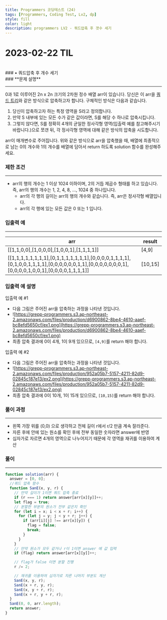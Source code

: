 ```yaml
---
title: Programmers 코딩테스트 (24)
tags: [Programmers, Coding Test, Lv2, dp]
style: fill
color: light
description: programmers LV2 - 쿼드압축 후 갯수 세기
---
```


# 2023-02-22 TIL

<br/>
### • 쿼드압축 후 개수 세기
<br/>
### **문제 설명**

---

0과 1로 이루어진 2n x 2n 크기의 2차원 정수 배열 arr이 있습니다. 당신은 이 arr을 [쿼드 트리](https://en.wikipedia.org/wiki/Quadtree)와 같은 방식으로 압축하고자 합니다. 구체적인 방식은 다음과 같습니다.

1. 당신이 압축하고자 하는 특정 영역을 S라고 정의합니다.
2. 만약 S 내부에 있는 모든 수가 같은 값이라면, S를 해당 수 하나로 압축시킵니다.
3. 그렇지 않다면, S를 정확히 4개의 균일한 정사각형 영역(입출력 예를 참고해주시기 바랍니다.)으로 쪼갠 뒤, 각 정사각형 영역에 대해 같은 방식의 압축을 시도합니다.

arr이 매개변수로 주어집니다. 위와 같은 방식으로 arr을 압축했을 때, 배열에 최종적으로 남는 0의 개수와 1의 개수를 배열에 담아서 return 하도록 solution 함수를 완성해주세요.

### 제한 조건

---

- arr의 행의 개수는 1 이상 1024 이하이며, 2의 거듭 제곱수 형태를 하고 있습니다. 즉, arr의 행의 개수는 1, 2, 4, 8, ..., 1024 중 하나입니다.
  - arr의 각 행의 길이는 arr의 행의 개수와 같습니다. 즉, arr은 정사각형 배열입니다.
  - arr의 각 행에 있는 모든 값은 0 또는 1 입니다.

### 입출력 예

---

| arr                                                                                                                                               | result  |
| ------------------------------------------------------------------------------------------------------------------------------------------------- | ------- |
| [[1,1,0,0],[1,0,0,0],[1,0,0,1],[1,1,1,1]]                                                                                                         | [4,9]   |
| [[1,1,1,1,1,1,1,1],[0,1,1,1,1,1,1,1],[0,0,0,0,1,1,1,1],[0,1,0,0,1,1,1,1],[0,0,0,0,0,0,1,1],[0,0,0,0,0,0,0,1],[0,0,0,0,1,0,0,1],[0,0,0,0,1,1,1,1]] | [10,15] |

### 입출력 예 설명

입출력 예 #1

- 다음 그림은 주어진 arr을 압축하는 과정을 나타낸 것입니다.
- ![https://grepp-programmers.s3.ap-northeast-2.amazonaws.com/files/production/d6900862-8be4-4610-aaef-bc8efd5650cf/ex1.png](https://grepp-programmers.s3.ap-northeast-2.amazonaws.com/files/production/d6900862-8be4-4610-aaef-bc8efd5650cf/ex1.png)
- 최종 압축 결과에 0이 4개, 1이 9개 있으므로, `[4,9]`를 return 해야 합니다.

입출력 예 #2

- 다음 그림은 주어진 arr을 압축하는 과정을 나타낸 것입니다.
- ![https://grepp-programmers.s3.ap-northeast-2.amazonaws.com/files/production/952a05b7-5157-4211-82d9-02845c187e13/ex2.png](https://grepp-programmers.s3.ap-northeast-2.amazonaws.com/files/production/952a05b7-5157-4211-82d9-02845c187e13/ex2.png)
- 최종 압축 결과에 0이 10개, 1이 15개 있으므로, `[10,15]`를 return 해야 합니다.

### 풀이 과정

---

- 왼쪽 가장 위를 (0,0) 으로 생각하고 전체 길이 r에서 r/2 만큼 계속 잘라준다.
- 자른 후에 안에 있는 원소를 확인 후에 전부 동일한 숫자라면 answer에 반영
- 십자가로 자르면 4개의 영역으로 나누어지기 때문에 각 영역을 재귀를 이용하여 계산

### 풀이

---

```jsx
function solution(arr) {
  answer = [0, 0];
  //쿼드 압축 함수
  function SanE(x, y, r) {
    // 만약 길이가 1이면 쿼드 압축 종료
    if (r === 1) return answer[arr[x][y]]++;
    let flag = true;
    // 분할한 부분의 원소가 전부 같은지 확인
    for (let i = x; i < x + r; i++) {
      for (let j = y; j < y + r; j++) {
        if (arr[i][j] !== arr[x][y]) {
          flag = false;
          break;
        }
      }
    }
    // 만약 원소가 모두 같거나 r이 1이면 answer 에 값 입력
    if (flag) return answer[arr[x][y]]++;

    // flag가 false 이면 분할 진행
    r /= 2;

    // 재귀를 이용하여 십자가로 자른 나머지 부분도 계산
    SanE(x, y, r);
    SanE(x + r, y, r);
    SanE(x, y + r, r);
    SanE(x + r, y + r, r);
  }
  SanE(0, 0, arr.length);
  return answer;
}
```
